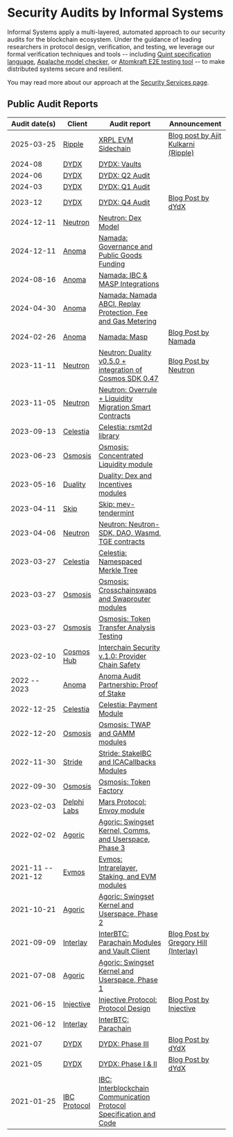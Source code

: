 # Security Audits by Informal Systems

Informal Systems apply a multi-layered, automated approach to our security
audits for the blockchain ecosystem. Under the guidance of leading researchers
in protocol design, verification, and testing, we leverage
our formal verification techniques and tools -- including [Quint specification language](https://github.com/informalsystems/quint), [Apalache model checker](https://apalache.informal.systems/), or [Atomkraft E2E testing tool](https://github.com/informalsystems/atomkraft) -- to make distributed
systems secure and resilient.

You may read more about our approach at the
[Security Services page](https://informal.systems/services/security-audits).

## Public Audit Reports


| Audit&nbsp;date(s) | Client | Audit report | Announcement |
| ----  | ----  | --- | --- |
| 2025-03-25 | [Ripple](https://ripple.com) | [XRPL EVM Sidechain](https://github.com/informalsystems/audits/blob/main/Ripple/2025-03-25%20XRPL%20EVM%20Sidechain.pdf) | [Blog post by Ajit Kulkarni (Ripple)](https://dev.to/ripplexdev/strengthening-xrpl-evm-sidechain-key-takeaways-from-informal-systems-security-audit-4dme) |
| 2024-08 | [DYDX](https://dydx.exchange) | [DYDX: Vaults](https://github.com/dydxprotocol/v4-chain/blob/main/audits/Informal-Systems-Audit-Report-2024-Q2%2B.pdf) | |
| 2024-06 | [DYDX](https://dydx.exchange) | [DYDX: Q2 Audit](https://github.com/dydxprotocol/v4-chain/blob/main/audits/Informal-Systems-Audit-Report-2024-Q2.pdf) | |
| 2024-03 | [DYDX](https://dydx.exchange) | [DYDX: Q1 Audit](https://github.com/dydxprotocol/v4-chain/blob/main/audits/Informal-Systems-Audit-Report-2024-Q1.pdf) | |
| 2023-12 | [DYDX](https://dydx.exchange) | [DYDX: Q4 Audit](https://github.com/dydxprotocol/v4-chain/blob/main/audits/Informal-Systems-Audit-Report-2023-Q4.pdf) | [Blog Post by dYdX](https://www.dydx.xyz/blog/dydx-chain-audit) |
| 2024-12-11 | [Neutron](https://neutron.org) | [Neutron: Dex Model](./Neutron/2024-12-11%20Neutron%20Dex%20Model.pdf) | |
| 2024-12-11 | [Anoma](https://anoma.net) | [Namada: Governance and Public Goods Funding](./Anoma/2024-12-11%20Namada%20Governance%20&%20PGF.pdf) | |
| 2024-08-16 | [Anoma](https://anoma.net) | [Namada: IBC & MASP Integrations](./Anoma/2024-08-16%20IBC%20and%20MASP%20integrations%20Final%20Report.pdf) | |
| 2024-04-30 | [Anoma](https://anoma.net) | [Namada: Namada ABCI, Replay Protection, Fee and Gas Metering](./Anoma/2024-04-30%20Namada%20ABCI,%20Replay%20Protection,%20Fee%20And%20Gas%20Metering%20Final%20Report.pdf) | |
| 2024-02-26 | [Anoma](https://anoma.net) | [Namada: Masp](./Anoma/2024-02-26%20Namada%20MASP%20Final%20Report.pdf)| [Blog Post by Namada](https://namada.net/blog/namada-mainnet-is-live) |
| 2023-11-11 | [Neutron](https://neutron.org) | [Neutron: Duality v0.5.0 + integration of Cosmos SDK 0.47](./Neutron/2023-11-11%20Audit%20Report%20-%20Neutron%20-%20Duality%20v0.5.0%20+%20integration%20of%20Cosmos%20SDK%200.47.pdf) | [Blog Post by Neutron](https://blog.neutron.org/introducing-duality-the-next-evolution-in-defi-trading-e807b63e17c1) |
| 2023-11-05 | [Neutron](https://neutron.org) | [Neutron: Overrule + Liquidity Migration Smart Contracts](./Neutron/2023-11-05%20Audit%20Report%20-%20Neutron%20Smart%20Contracts%20-%20Overrule%20+%20Liquidity%20Migration.pdf) | |
| 2023-09-13 | [Celestia](https://celestia.org) | [Celestia: rsmt2d library](./Celestia/2023-09-13%20Audit%20Report%20Celestia%20rsmt2d%20library.pdf) | |
| 2023-06-23 | [Osmosis](https://osmosis.zone) | [Osmosis: Concentrated Liquidity module](./Osmosis/2023-06-23%20Audit%20Report%20-%20Osmosis%20Q2.pdf) | |
| 2023-05-16 | [Duality](https://duality.xyz) | [Duality: Dex and Incentives modules](./Duality/2023-05-16%20Audit%20Report%20-%20Duality%20Dex%20and%20Incentives%20modules.pdf) | |
| 2023-04-11 | [Skip](https://skip.money) | [Skip: mev-tendermint](./Skip/2023-04-11%20Audit%20Report%20-%20Skip%20Mev%20Tendermint.pdf) | |
| 2023-04-06 | [Neutron](https://neutron.org) | [Neutron: Neutron-SDK, DAO, Wasmd, TGE contracts](./Neutron/2023-04-06%20Audit%20Report%20-%20Neutron%20SDK%20DAO%20Wasmd%20TGE%20.pdf) | |
| 2023-03-27 | [Celestia](https://celestia.org) | [Celestia: Namespaced Merkle Tree](./Celestia/2023-03-27%20Audit%20-%20Celestia%20NMT.md) | |
| 2023-03-27 | [Osmosis](https://osmosis.zone) | [Osmosis: Crosschainswaps and Swaprouter modules](./Osmosis/2023-03-27%20Audit%20-%20Osmosis%20Crosschainswaps%20Swaprouter.md) | |
| 2023-03-27 | [Osmosis](https://osmosis.zone) | [Osmosis: Token Transfer Analysis Testing](./Osmosis/2023-03-27%20Audit%20-%20Osmosis%20Token%20Transfer%20Analysis%20Testing.md) | |
| 2023-02-10 | [Cosmos Hub](https://hub.cosmos.network/main/hub-overview/overview.html) | [Interchain Security v.1.0: Provider Chain Safety](./Cosmos%20Hub/2023-02-10%20Audit%20Report%20-%20ICS%20replicated%20security.pdf) | |
| 2022 -- 2023 | [Anoma](https://anoma.net) | [Anoma Audit Partnership: Proof of Stake](./Anoma/2022-2023%20Audit%20Partnership%20-%20Anoma%20Proof%20of%20Stake.md) | |
| 2022-12-25 | [Celestia](https://celestia.org) | [Celestia: Payment Module](./Celestia/2022-12-25%20Audit%20-%20Celestia%20Payment%20Module.md) | |
| 2022-12-20 | [Osmosis](https://osmosis.zone) | [Osmosis: TWAP and GAMM modules](./Osmosis/2022-12-20%20Audit%20-%20Osmosis%20TWAP%20GAMM.md) | |
| 2022-11-30 | [Stride](https://www.stride.zone) | [Stride: StakeIBC and ICACallbacks Modules](./Stride/2022-11-30%20Audit%20Report%20-%20Stride%20StakeIBC%20ICACallbacks.pdf) | |
| 2022-09-30 | [Osmosis](https://osmosis.zone) | [Osmosis: Token Factory](./Osmosis/2022-09-30%20Audit%20-%20Osmosis%20Token%20Factory.md) | |
| 2023-02-03 | [Delphi Labs](https://delphilabs.io) | [Mars Protocol: Envoy module](./Mars%20Protocol/2023-02-03%20Audit%20report%20-%20Mars%20Protocol%20Envoy%20module.pdf) | |
| 2022-02-02 | [Agoric](https://agoric.com) | [Agoric: Swingset Kernel, Comms, and Userspace, Phase 3](./Agoric/informal-agoric-report-phase3.pdf) | |
| 2021-11 -- 2021-12 | [Evmos](https://evmos.org) | [Evmos: Intrarelayer, Staking, and EVM modules](./Evmos/informal-evmos-report-2021q4.pdf) | |
| 2021-10-21 | [Agoric](https://agoric.com) | [Agoric: Swingset Kernel and Userspace, Phase 2](./Agoric/informal-agoric-report-phase2.pdf) | |
| 2021-09-09 | [Interlay](https://www.interlay.io) | [InterBTC: Parachain Modules and Vault Client](./Interlay/informal-report-interlay-audit-2021Q3.pdf) | [Blog Post by Gregory Hill (Interlay)](https://medium.com/@greg.interlay/informal-systems-interbtc-audit-57c55026e1d2) |
| 2021-07-08 | [Agoric](https://agoric.com) | [Agoric: Swingset Kernel and Userspace, Phase 1](./Agoric/informal-agoric-report-phase1.pdf) | |
| 2021-06-15 | [Injective](https://injective.com) | [Injective Protocol: Protocol Design](./Injective/informal-report-injective-audit-202106.pdf) | [Blog Post by Injective](https://blog.injective.com/injective-passes-the-informal-systems-audit-with-flying-colors/) |
| 2021-06-12 | [Interlay](https://www.interlay.io) | [InterBTC: Parachain](./Interlay/informal-report-interlay-audit-2021Q2.pdf) | |
| 2021-07 | [DYDX](https://dydx.exchange) | [DYDX: Phase III](https://github.com/dydxprotocol/v4-chain/blob/main/audits/Informal-Systems-Audit-Report-Phase-III.pdf) | [Blog Post by dYdX](https://www.dydx.xyz/blog/dydx-chain-audit) |
| 2021-05 | [DYDX](https://dydx.exchange) | [DYDX: Phase I & II](https://github.com/dydxprotocol/v4-chain/blob/main/audits/Informal-Systems-Audit-Report-Phase-I-II.pdf) | [Blog Post by dYdX](https://www.dydx.xyz/blog/dydx-chain-audit) |
| 2021-01-25 | [IBC Protocol](https://ibcprotocol.org) | [IBC: Interblockchain Communication Protocol Specification and Code](./IBC-GO/report.pdf) | |
